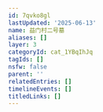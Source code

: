 ```yaml
---
id: 7qvko8gl
lastUpdated: '2025-06-13'
name: 益门村二号墓
aliases: []
layer: 3
categoryId: cat_1YBqIhJq
tagIds: []
nsfw: false
parent: ''
relatedEntries: []
timelineEvents: []
titledLinks: []
---
```


